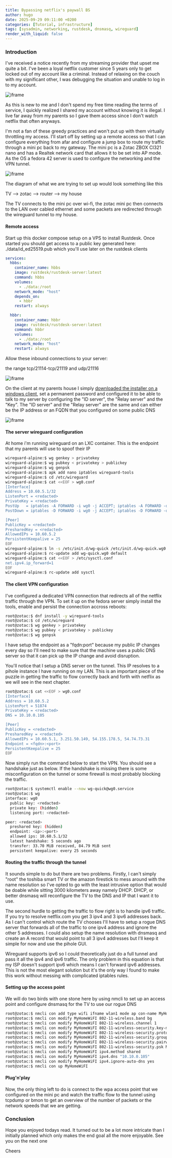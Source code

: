 ```yaml
---
title: Bypassing netflix's paywall BS
author: hugo
date: 2025-09-29 09:11:00 +0200
categories: [Tutorial, infrastructure]
tags: [sysadmin, networking, rustdesk, dnsmasq, wireguard]
render_with_liquid: false
---
```


### Introduction

I've received a notice recently from my streaming provider that upset me quite a bit. I've been a loyal netflix customer since 5 years only to get locked out of my account like a criminal. Instead of relaxing on the couch with my significant other, I was debugging the situation and unable to log in to my account.

![iframe](</assets/img/posts/netflix-locked-me-out-of-my-pc-v0-zejhzx512lye1.jpg>)

As this is new to me and I don't spend my free time reading the terms of service, I quickly realized I shared my account without knowing it is illegal. I live far away from my parents so I gave them access since I don't watch netflix that often anyways.

I'm not a fan of these greedy practices and won't put up with them virtually throttling my access. I'll start off by setting up a remote access so that I can configure everything from afar and configure a jump box to route my traffic through a mini pc back to my gateway. The mini pc is a Zotac ZBOX CI321 nano and has a Realtek network card that allows it to be set into AP mode. As the OS a fedora 42 server is used to configure the networking and the VPN tunnel.

![iframe](</assets/img/posts/7bb1-zbox-cover.jpg>)

The diagram of what we are trying to set up would look something like this

TV --> zotac --> router --> my house

The TV connects to the mini pc over wi-fi, the zotac mini pc then connects to the LAN over cabled ethernet and some packets are redirected through the wireguard tunnel to my house.


#### Remote access

Start up this docker compose setup on a VPS to install Rustdesk. Once started you should get access to a public key generated here: ./data/id_ed25519.pub which you'll use later on the rustdesk clients

```yaml
services:
  hbbs:
    container_name: hbbs
    image: rustdesk/rustdesk-server:latest
    command: hbbs
    volumes:
      - ./data:/root
    network_mode: "host"
    depends_on:
      - hbbr
    restart: always

  hbbr:
    container_name: hbbr
    image: rustdesk/rustdesk-server:latest
    command: hbbr
    volumes:
      - ./data:/root
    network_mode: "host"
    restart: always
```

Allow these inbound connections to your server: 

the range tcp/21114-tcp/21119 and udp/21116

![iframe](</assets/img/posts/swappy-20250929-185530.png>)

On the client at my parents house I simply [downloaded the installer on a windows client](https://github.com/rustdesk/rustdesk/releases/download/1.4.2/rustdesk-1.4.2-x86_64.exe), set a permanent password and configured it to be able to talk to my server by configuring the "ID server", the "Relay server" and the "Key". The "ID server" and the "Relay server" are the same and can either be the IP address or an FQDN that you configured on some public DNS

![iframe](</assets/img/posts/swappy-20250929-190357.png>)


#### The server wireguard configuration

At home i'm running wireguard on an LXC container. This is the endpoint that my parents will use to spoof their IP

```bash
wireguard-alpine:$ wg genkey > privatekey
wireguard-alpine:$ wg pubkey < privatekey > publickey
wireguard-alpine:$ wg genpsk
wireguard-alpine:$ apk add nano iptables wireguard-tools
wireguard-alpine:$ cd /etc/wireguard
wireguard-alpine:$ cat <<EOF > wg0.conf
[Interface]
Address = 10.60.5.1/32
ListenPort = <redacted>
PrivateKey = <redacted>
PostUp   = iptables -A FORWARD -i wg0 -j ACCEPT; iptables -A FORWARD -o wg0 -j ACCEPT; iptables -t nat -A POSTROUTING -o eth0 -j MASQUERADE
PostDown = iptables -D FORWARD -i wg0 -j ACCEPT; iptables -D FORWARD -o wg0 -j ACCEPT; iptables -t nat -D POSTROUTING -o eth0 -j MASQUERADE

[Peer]
PublicKey = <redacted>
PresharedKey = <redacted>
AllowedIPs = 10.60.5.2
PersistentKeepalive = 25
EOF
wireguard-alpine:$ ln -s /etc/init.d/wg-quick /etc/init.d/wg-quick.wg0
wireguard-alpine:$ rc-update add wg-quick.wg0 default
wireguard-alpine:$ cat <<EOF > /etc/sysctl.conf
net.ipv4.ip_forward=1
EOF
wireguard-alpine:$ rc-update add sysctl
```


#### The client VPN configuration

I've configured a dedicated VPN connection that redirects all of the netflix traffic through the VPN. To set it up on the fedora server simply install the tools, enable and persist the connection accross reboots:

```bash
root@zotac:$ dnf install -y wireguard-tools
root@zotac:$ cd /etc/wireguard
root@zotac:$ wg genkey > privatekey
root@zotac:$ wg pubkey < privatekey > publickey
root@zotac:$ wg genpsk
```

I have setup the endpoint as a "fqdn:port" because my public IP changes every day so I'll need to make sure that the machine uses a public DNS server so that it can pick up the IP change and avoid disruption. 

You'll notice that I setup a DNS server on the tunnel. This IP resolves to a pihole instance I have running on my LAN. This is an important piece of the puzzle in getting the traffic to flow correctly back and forth with netflix as we will see in the next chapter.

```bash
root@zotac:$ cat <<EOF > wg0.conf
[Interface]
Address = 10.60.5.2
ListenPort = 51874
PrivateKey = <redacted>
DNS = 10.10.0.105

[Peer]
PublicKey = <redacted>
PresharedKey = <redacted>
AllowedIPs = 10.60.5.1, 3.251.50.149, 54.155.178.5, 54.74.73.31
Endpoint = <fqdn>:<port>
PersistentKeepalive = 25
EOF
```

Now simply run the command below to start the VPN. You should see a handshake just as below. If the handshake is missing there is some misconfiguration on the tunnel or some firewall is most probably blocking the traffic.

```bash
root@zotac:$ systemctl enable --now wg-quick@wg0.service
root@zotac:$ wg
interface: wg0
  public key: <redacted>
  private key: (hidden)
  listening port: <redacted>

peer: <redacted>
  preshared key: (hidden)
  endpoint: <ip>:<port>
  allowed ips: 10.60.5.1/32
  latest handshake: 5 seconds ago
  transfer: 33.70 MiB received, 84.79 MiB sent
  persistent keepalive: every 25 seconds
```


#### Routing the traffic through the tunnel

It sounds simple to do but there are two problems. Firstly, I can't simply "root" the toshiba smart TV or the amazon firestick to mess around with the name resolution so I've opted to go with the least intrusive option that would be doable while sitting 3000 kilometers away namely DHCP. DHCP, or better dnsmasq will reconfigure the TV to the DNS and IP that I want it to use. 

The second hurdle to getting the traffic to flow right is to handle ipv6 traffic. If you try to resolve netflix.com you get 3 ipv4 and 3 ipv6 addresses back. As I can't control which route the TV chooses I'll have to setup a rogue DNS server that forwards all of the traffic to one ipv4 address and ignore the other 5 addresses. I could also setup the name resolution with dnsmasq and create an A record that would point to all 3 ipv4 addresses but I'll keep it simple for now and use the pihole GUI.

Wireguard supports ipv6 so I could theoretically just do a full tunnel and pass it all the ipv4 and ipv6 traffic. The only problem in this equation is that my ISP doesn't support ipv6 which means I can't forward ipv6 addresses. This is not the most elegant solution but it's the only way I found to make this work without messing with complicated iptables rules.


#### Setting up the access point

We will do two birds with one stone here by using nmcli to set up an access point and configure dnsmasq for the TV to use our rogue DNS

```bash
root@zotac:$ nmcli con add type wifi ifname wlan1 mode ap con-name MyHomeWiFI ssid zotac
root@zotac:$ nmcli con modify MyHomeWiFI 802-11-wireless.band bg
root@zotac:$ nmcli con modify MyHomeWiFI 802-11-wireless.channel 1
root@zotac:$ nmcli con modify MyHomeWiFI 802-11-wireless-security.key-mgmt wpa-psk
root@zotac:$ nmcli con modify MyHomeWiFI 802-11-wireless-security.proto rsn
root@zotac:$ nmcli con modify MyHomeWiFI 802-11-wireless-security.group ccmp
root@zotac:$ nmcli con modify MyHomeWiFI 802-11-wireless-security.pairwise ccmp
root@zotac:$ nmcli con modify MyHomeWiFI 802-11-wireless-security.psk MaxPass21
root@zotac:$ nmcli con modify MyHomeWiFI ipv4.method shared
root@zotac:$ nmcli con modify MyHomeWiFI ipv4.dns "10.10.0.105"
root@zotac:$ nmcli con modify MyHomeWiFI ipv4.ignore-auto-dns yes
root@zotac:$ nmcli con up MyHomeWiFI
```

#### Plug'n'play

Now, the only thing left to do is connect to the wpa access point that we configured on the mini pc and watch the traffic flow to the tunnel using tcpdump or bmon to get an overview of the number of packets or the network speeds that we are getting.

### Conclusion

Hope you enjoyed todays read. It turned out to be a lot more intricate than I initially planned which only makes the end goal all the more enjoyable. See you on the next one


Cheers
